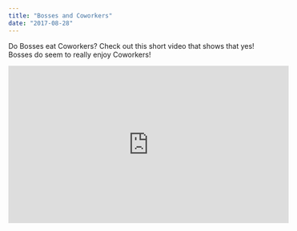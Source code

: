 ```yaml
---
title: "Bosses and Coworkers"
date: "2017-08-28"
---
```


Do Bosses eat Coworkers? Check out this short video that shows that yes! Bosses do seem to really enjoy Coworkers!

<iframe width="560" height="315" src="https://www.youtube.com/embed/4SZl1r2O_bY" frameborder="0" allowfullscreen></iframe>
